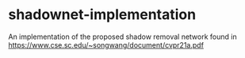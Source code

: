 # shadownet-implementation
An implementation of the proposed shadow removal network found in https://www.cse.sc.edu/~songwang/document/cvpr21a.pdf
